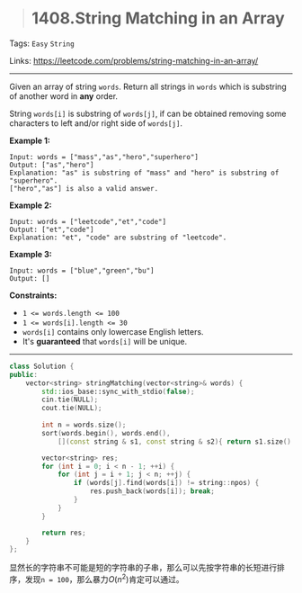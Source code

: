 > # 1408.String Matching in an Array

Tags: `Easy` `String`

Links: https://leetcode.com/problems/string-matching-in-an-array/

-----

Given an array of string `words`. Return all strings in `words` which is substring of another word in **any** order. 

String `words[i]` is substring of `words[j]`, if can be obtained removing some characters to left and/or right side of `words[j]`.

**Example 1:**

```
Input: words = ["mass","as","hero","superhero"]
Output: ["as","hero"]
Explanation: "as" is substring of "mass" and "hero" is substring of "superhero".
["hero","as"] is also a valid answer.
```

**Example 2:**

```
Input: words = ["leetcode","et","code"]
Output: ["et","code"]
Explanation: "et", "code" are substring of "leetcode".
```

**Example 3:**

```
Input: words = ["blue","green","bu"]
Output: []
```

**Constraints:**

- `1 <= words.length <= 100`
- `1 <= words[i].length <= 30`
- `words[i]` contains only lowercase English letters.
- It's **guaranteed** that `words[i]` will be unique.

------

```c++
class Solution {
public:
    vector<string> stringMatching(vector<string>& words) {
        std::ios_base::sync_with_stdio(false);
        cin.tie(NULL);
        cout.tie(NULL);
        
        int n = words.size();
        sort(words.begin(), words.end(), 
            [](const string & s1, const string & s2){ return s1.size() < s2.size();});

        vector<string> res;
        for (int i = 0; i < n - 1; ++i) {
            for (int j = i + 1; j < n; ++j) {
                if (words[j].find(words[i]) != string::npos) {
                    res.push_back(words[i]); break;
                }
            }
        }

        return res;
    }
};
```

显然长的字符串不可能是短的字符串的子串，那么可以先按字符串的长短进行排序，发现`n = 100`，那么暴力$O(n^2)$肯定可以通过。